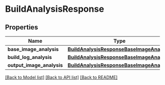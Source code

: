 # BuildAnalysisResponse

## Properties
Name | Type | Description | Notes
------------ | ------------- | ------------- | -------------
**base_image_analysis** | [**BuildAnalysisResponseBaseImageAnalysis**](BuildAnalysisResponseBaseImageAnalysis.md) |  |
**build_log_analysis** | [**BuildAnalysisResponseBaseImageAnalysis**](BuildAnalysisResponseBaseImageAnalysis.md) |  |
**output_image_analysis** | [**BuildAnalysisResponseBaseImageAnalysis**](BuildAnalysisResponseBaseImageAnalysis.md) |  |

[[Back to Model list]](../README.md#documentation-for-models) [[Back to API list]](../README.md#documentation-for-api-endpoints) [[Back to README]](../README.md)
